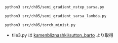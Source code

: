 ```sh
python3 src/ch05/semi_gradient_nstep_sarsa.py

python3 src/ch05/semi_gradient_sarsa_lambda.py

python3 src/ch05/torch_minist.py
```

- tile3.py は [kamenbliznashki/sutton_barto](https://github.com/kamenbliznashki/sutton_barto) より取得
